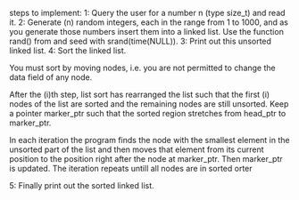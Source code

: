 steps to implement:
1: Query the user for a number n (type size_t) and read it.
2: Generate (n) random integers, each in the range from 1 to 1000, and as you generate those numbers insert them into     a linked list. Use the function rand() from <cstdlib> and seed with srand(time(NULL)).
3: Print out this unsorted linked list.
4: Sort the linked list. 
  
   You must sort by moving nodes, i.e. you are not permitted to change the data field of any node.
   
   After the (i)th step, list sort has rearranged the list such that the first (i) nodes of the list 
   are sorted and the remaining nodes are still unsorted. Keep a pointer marker_ptr such that the sorted region 
   stretches from head_ptr to marker_ptr.
   
   In each iteration the program finds the node with the smallest element in the unsorted part of
   the list and then moves that element from its current position to the position right after the node at marker_ptr.
   Then marker_ptr is updated. The iteration repeats untill all nodes are in sorted orter
   
5: Finally print out the sorted linked list.
